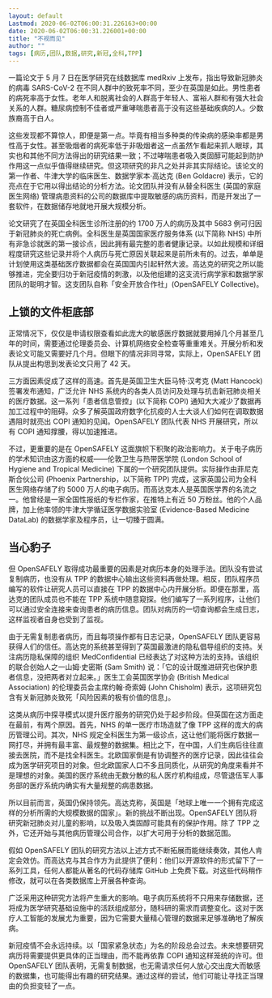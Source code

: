 ```yaml
---
layout: default
Lastmod: 2020-06-02T06:00:31.226163+00:00
date: 2020-06-02T06:00:31.226001+00:00
title: "不视而见"
author: ""
tags: [病历,团队,数据,研究,新冠,全科,TPP]
---
```


一篇论文于 5 月 7 日在医学研究在线数据库 medRxiv 上发布，指出导致新冠肺炎的病毒 SARS-CoV-2 在不同人群中的致死率不同，至少在英国是如此。男性患者的病死率高于女性。老年人和脱离社会的人群高于年轻人、富裕人群和有强大社会关系的人群。糖尿病控制不佳者或严重哮喘患者高于没有这些基础疾病的人。少数族裔高于白人。

这些发现都不算惊人，即便是第一点。毕竟有相当多种类的传染病的感染率都是男性高于女性。甚至吸烟者的病死率低于非吸烟者这一点虽然乍看起来抓人眼球，其实也和其他不同方法得出的研究结果一致；不过哮喘患者吸入类固醇可能起到防护作用这一点似乎值得继续研究。但这项研究的非凡之处并非其实际结论。该论文的第一作者、牛津大学的临床医生、数据学家本·高达克 (Ben Goldacre) 表示，它的亮点在于它用以得出结论的分析方法。论文团队并没有从替全科医生 (英国的家庭医生网络) 管理病患资料的公司的数据库中提取敏感的病历资料，而是开发出了一套软件，在数据储存地就地开展大规模分析。

论文研究了在英国全科医生诊所注册的约 1700 万人的病历及其中 5683 例可归因于新冠肺炎的死亡病例。全科医生是英国国家医疗服务体系 (以下简称 NHS) 中所有非急诊就医的第一接诊点，因此拥有最完整的患者健康记录。以如此规模和详细程度研究这些记录并将个人病历与死亡原因关联起来是前所未有的。过去，单单是计划使用这类基础医疗数据都会在英国国内引起轩然大波。高达克的研究之所以能够推进，完全要归功于新冠疫情的刺激，以及他组建的这支流行病学家和数据学家团队的聪明才智。这支团队自称「安全开放合作社」(OpenSAFELY Collective)。

上锁的文件柜底部
--------

正常情况下，仅仅是申请权限查看如此庞大的敏感医疗数据就要用掉几个月甚至几年的时间，需要通过伦理委员会、计算机网络安全检查等重重难关。开展分析和发表论文可能又需要好几个月。但眼下的情况非同寻常，实际上，OpenSAFELY 团队从提出构思到发表论文只用了 42 天。

三方面因素促成了这样的高速。首先是英国卫生大臣马特·汉考克 (Matt Hancock) 签署发布通知，广泛允许 NHS 系统内的各类人员访问及处理与抗击新冠肺炎相关的医疗数据。这一系列「患者信息管控」(以下简称 COPI) 通知大大减少了数据再加工过程中的阻碍。众多了解英国政府数字化抗疫的人士大谈人们如何在调取数据遇阻时就亮出 COPI 通知的见闻。OpenSAFELY 团队代表 NHS 开展研究，所以有 COPI 通知撑腰，得以加速推进。

不过，更重要的是在 OpenSAFELY 这面旗帜下积聚的政治影响力。关于电子病历的学术知识由这方面的权威——伦敦卫生与热带医学院 (London School of Hygiene and Tropical Medicine) 下属的一个研究团队提供。实际操作由菲尼克斯合伙公司 (Phoenix Partnership，以下简称 TPP) 完成，这家英国公司为全科医生网络存储了约 5000 万人的电子病历。而高达克本人是英国医学界的名流之一。他曾经是一家全国性报纸的专栏作家，在推特上有近 50 万粉丝。他的个人品牌，加上他率领的牛津大学循证医学数据实验室 (Evidence-Based Medicine DataLab) 的数据学家及程序员，让一切臻于圆满。

当心豹子
----

但 OpenSAFELY 取得成功最重要的因素是对病历本身的处理手法。团队没有尝试复制病历，也没有从 TPP 的数据中心输出这些资料再做处理。相反，团队程序员编写的软件让研究人员可以直接在 TPP 的数据中心内开展分析。即便在那里，高达克的团队成员也不能在 TPP 系统中随意窥探。他们编写了一系列程序，让他们可以通过安全连接来查询患者的病历信息。团队对病历的一切查询都会生成日志，这样监视者自身也受到了监视。

由于无需复制患者病历，而且每项操作都有日志记录，OpenSAFELY 团队更容易获得人们的信任。高达克的系统甚至得到了英国最激进的隐私倡导组织的支持。关注病历隐私保障的组织 MedConfidential 已经表达了对这种方法的支持。该组织的联合创始人之一山姆·史密斯 (Sam Smith) 说：「它的设计既推进研究也保护患者信息，没把两者对立起来。」医生工会英国医学协会 (British Medical Association) 的伦理委员会主席约翰·奇索姆 (John Chisholm) 表示，这项研究包含有关新冠肺炎致死「风险因素的极有价值的信息」。

这类从病历中探寻模式以提升医疗服务的研究仍处于起步阶段。但英国在这方面走在最前，有两个原因。首先，NHS 的单一医疗市场造就了像 TPP 这样的庞大的病历管理公司。其次，NHS 规定全科医生为第一级诊点，这让他们能将医疗数据一网打尽，并拥有最丰富、最规整的数据集。相比之下，在中国，人们生病后往往直接去医院，而不是找全科医生。北欧国家倒是有协调整齐的医疗记录，因此往往会成为医学研究项目的对象。但北欧国家人口不多且同质化，从研究的角度来看并不是理想的对象。美国的医疗系统由无数分散的私人医疗机构组成，尽管退伍军人事务部的医疗系统内确实有大量规整的病患数据。

所以目前而言，英国仍保持领先。高达克称，英国是「地球上唯一一个拥有完成这样的分析所需的大规模数据的国家」。新的挑战不断出现。OpenSAFELY 团队将研究新冠肺炎对儿童的影响，以及吸入类固醇可能具有的保护作用。除了 TPP 之外，它还开始与其他病历管理公司合作，以扩大可用于分析的数据范围。

假如 OpenSAFELY 团队的研究方法以上述方式不断拓展而能继续奏效，其他人肯定会效仿。而高达克与其合作方为此提供了便利：他们以开源软件的形式留下了一系列工具，任何人都能从著名的代码存储库 GitHub 上免费下载。对这些代码稍作修改，就可以在各类数据库上开展各种查询。

广泛采用这种研究方法将产生重大的影响。电子病历系统将不只用来存储数据，还将成为医学研究基础设施中的活跃组成部分，随科研的需求而调整变化。这对于医疗人工智能的发展尤为重要，因为它需要大量精心管理的数据来足够准确地了解疾病。

新冠疫情不会永远持续。以「国家紧急状态」为名的阶段总会过去。未来想要研究病历将需要提供更具体的正当理由，而不能再依靠 COPI 通知这样笼统的许可。但 OpenSAFELY 团队表明，无需复制数据，也无需请求任何人放心交出庞大而敏感的数据集，也可能得出有趣的研究结果。通过这样的尝试，他们可能让寻找正当理由的负担变轻了一点。

